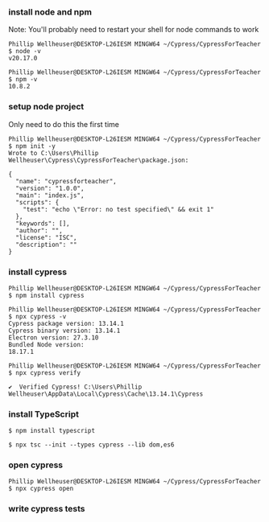 ### install node and npm
Note: You'll probably need to restart your shell for node commands to work
```
Phillip Wellheuser@DESKTOP-L26IESM MINGW64 ~/Cypress/CypressForTeacher
$ node -v
v20.17.0

Phillip Wellheuser@DESKTOP-L26IESM MINGW64 ~/Cypress/CypressForTeacher
$ npm -v
10.8.2
```

### setup node project
Only need to do this the first time
```
Phillip Wellheuser@DESKTOP-L26IESM MINGW64 ~/Cypress/CypressForTeacher
$ npm init -y
Wrote to C:\Users\Phillip Wellheuser\Cypress\CypressForTeacher\package.json:

{
  "name": "cypressforteacher",
  "version": "1.0.0",
  "main": "index.js",
  "scripts": {
    "test": "echo \"Error: no test specified\" && exit 1"
  },
  "keywords": [],
  "author": "",
  "license": "ISC",
  "description": ""
}
```

### install cypress
``` 
Phillip Wellheuser@DESKTOP-L26IESM MINGW64 ~/Cypress/CypressForTeacher
$ npm install cypress

Phillip Wellheuser@DESKTOP-L26IESM MINGW64 ~/Cypress/CypressForTeacher
$ npx cypress -v
Cypress package version: 13.14.1
Cypress binary version: 13.14.1
Electron version: 27.3.10
Bundled Node version:
18.17.1

Phillip Wellheuser@DESKTOP-L26IESM MINGW64 ~/Cypress/CypressForTeacher
$ npx cypress verify

✔  Verified Cypress! C:\Users\Phillip Wellheuser\AppData\Local\Cypress\Cache\13.14.1\Cypress
```

### install TypeScript
```
$ npm install typescript 

$ npx tsc --init --types cypress --lib dom,es6
```

### open cypress
```
Phillip Wellheuser@DESKTOP-L26IESM MINGW64 ~/Cypress/CypressForTeacher
$ npx cypress open
```

### write cypress tests